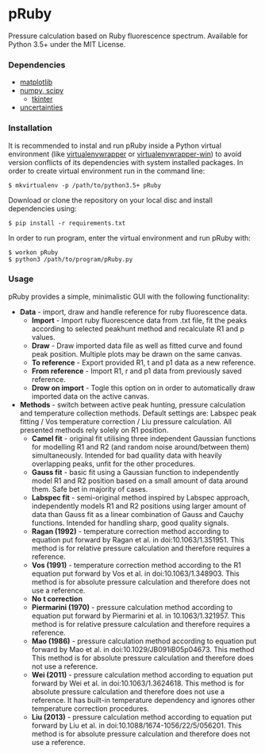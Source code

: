 # pRuby
Pressure calculation based on Ruby fluorescence spectrum. Available for 
Python 3.5+ under the MIT License. 

### Dependencies
* [matplotlib](http://www.matplotlib.org/)
* [numpy, scipy](http://www.scipy.org)
    * [tkinter](http://www.tkdocs.com/index.html)
* [uncertainties](http://pythonhosted.org/uncertainties/)

### Installation

It is recommended to instal and run pRuby inside a Python virtual environment
(like [virtualenvwrapper](http://virtualenvwrapper.readthedocs.io) or
[virtualenvwrapper-win](https://github.com/davidmarble/virtualenvwrapper-win)) 
to avoid version conflicts of its dependencies with system installed packages.
In order to create virtual environment run in the command line:

    $ mkvirtualenv -p /path/to/python3.5+ pRuby   

Download or clone the repository on your local disc and install dependencies using:

    $ pip install -r requirements.txt

In order to run program, enter the virtual environment and run pRuby with:

    $ workon pRuby
    $ python3 /path/to/program/pRuby.py


### Usage

pRuby provides a simple, minimalistic GUI with the following functionality:
* **Data** - import, draw and handle reference for ruby fluorescence data. 
    * **Import** - Import ruby fluorescence data from .txt file, fit the peaks
    according to selected peakhunt method and recalculate R1 and p values.
    * **Draw** - Draw imported data file as well as fitted curve and found peak 
    position. Multiple plots may be drawn on the same canvas. 
    * **To reference** - Export provided R1, t and p1 data as a new reference.
    * **From reference** - Import R1, r and p1 data from previously saved reference.
    * **Drow on import** - Togle this option on in order to automatically draw
    imported data on the active canvas.
* **Methods** - switch between active peak hunting, 
pressure calculation and temperature collection methods.
Default settings are: Labspec peak fitting / Vos temperature correction
/ Liu pressure calculation. All presented methods rely solely on R1 position.
    * **Camel fit** - original fit utilising three independent Gaussian functions
    for modelling R1 and R2 (and random noise around/between them) simultaneously.
    Intended for bad quaility data with heavily overlapping peaks,
    unfit for the other procedures. 
    * **Gauss fit** - basic fit using a Gaussian function to independently model
    R1 and R2 position based on a small amount of data around them.
    Safe bet in majority of cases.
    * **Labspec fit** - semi-original method inspired by Labspec approach, 
    independently models R1 and R2 positions using larger amount of data than 
    Gauss fit as a linear combination of Gauss and Cauchy functions.
    Intended for handling sharp, good quality signals.
    * **Ragan (1992)** - temperature correction method according to equation
    put forward by Ragan et al. in doi:10.1063/1.351951.
    This method is for relative pressure calculation 
    and therefore requires a reference.
    * **Vos (1991)** - temperature correction method according to the R1
    equation put forward by Vos et al. in doi:10.1063/1.348903.
    This method is for absolute pressure calculation 
    and therefore does not use a reference.
    * **No t correction**
    * **Piermarini (1970)** - pressure calculation method according to equation
    put forward by Piermarini et al. in 10.1063/1.321957.
    This method is for relative pressure calculation 
    and therefore requires a reference.
    * **Mao (1986)** - pressure calculation method according to equation
    put forward by Mao et al. in doi:10.1029/JB091iB05p04673. This method 
    This method is for absolute pressure calculation 
    and therefore does not use a reference.
    * **Wei (2011)** - pressure calculation method according to equation
    put forward by Wei et al. in doi:10.1063/1.3624618. 
    This method is for absolute pressure calculation 
    and therefore does not use a reference.
    It has built-in temperature dependency and 
    ignores other temperature correction procedures.
    * **Liu (2013)** - pressure calculation method according to equation
    put forward by Liu et al. in doi:10.1088/1674-1056/22/5/056201.
    This method is for absolute pressure calculation 
    and therefore does not use a reference.
